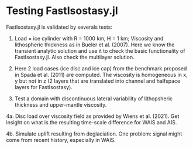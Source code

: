 # Testing FastIsostasy.jl

FastIsostasy.jl is validated by severals tests:

1. Load = ice cylinder with R = 1000 km, H = 1 km; Viscosity and lithospheric thickness as in Bueler et al. (2007). Here we know the transient analytic solution and use it to check the basic functionality of FastIsostasy.jl. Also check the multilayer solution.

2. Here 2 load cases (ice disc and ice cap) from the benchmark proposed in Spada et al. (2011) are computed. The viscosity is homogeneous in x, y but not in z (2 layers that are translated into channel and halfspace layers for FastIsostasy).

3. Test a domain with discontinuous lateral variability of lithopsheric thickness and upper-mantle viscosity.

4a. Disc load over viscosity field as provided by Wiens et al. (2021). Get insight on what is the resulting time-scale difference for WAIS and AIS.

4b. Simulate uplift resulting from deglaciation. One problem: signal might come from recent history, especially in WAIS.